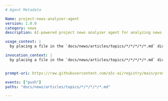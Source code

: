 ```yaml
---
# Agent Metadata

Name: project-news-analyzer-agent
version: 1.0.0
category: news
description: AI-powered project news analyzer agent for analyzing news articles and generating insights, recommendations, and action items for projects in the repository.

usage_context: |
  by placing a file in the `docs/news/articles/topics/*/*/*/*/*.md` directory, the agent will be invoked to analyze the news article and generate insights, recommendations, and action items for projects in the repository.

invocation_context: |
  by placing a file in the `docs/news/articles/topics/*/*/*/*/*.md` directory, the agent will be invoked to analyze the news article and generate insights, recommendations, and action items for projects in the repository.


prompt-uri: https://raw.githubusercontent.com/a5c-ai/registry/main/prompts/news/project-news-analyzer-agent.prompt.md

events: ["push"]
paths: "docs/news/articles/topics/*/*/*/*/*.md"

---
```

